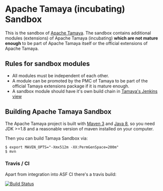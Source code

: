 # Apache Tamaya (incubating) Sandbox

This is the sandbox of [Apache Tamaya](https://tamaya.incubator.apache.org).
The sandbox contains additional modules (extensions)
of Apache Tamaya (incubating) **which are not mature enough**
to be part of Apache Tamaya itself or the official extensions
of Apache Tamaya.

## Rules for sandbox modules

* All modules must be independent of each other.
* A module can be promoted by the PMC of Tamaya
  to be part of the official Tamaya extensions package if it is
  mature enough.
* A sandbox module should have it's own build chain
  in [Tamaya's Jenkins view](https://builds.apache.org/view/S-Z/view/Tamaya/)


## Building Apache Tamaya Sandbox

The Apache Tamaya project is built with [Maven 3](https://maven.apache.org/) and [Java 8](https://java.sun.com/), so you need JDK >=1.8 and a reasonable version of maven
installed on your computer.


Then you can build Tamaya Sandbox via:
```
$ export MAVEN_OPTS="-Xmx512m -XX:PermGenSpace=200m"
$ mvn
```

### Travis / CI

Apart from integration into ASF CI there's a travis build:

[![Build Status](https://travis-ci.org/apache/incubator-tamaya-sandbox.svg?branch=master)](https://travis-ci.org/apache/incubator-tamaya-sandbox/branches)


